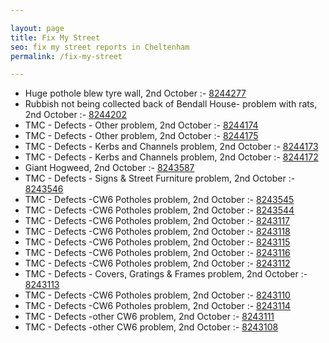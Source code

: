 ```yaml
---

layout: page
title: Fix My Street
seo: fix my street reports in Cheltenham
permalink: /fix-my-street

---
```


<!-- fix_marker starts -->

- Huge pothole blew tyre wall, 2nd October :- [8244277](https://www.fixmystreet.com/report/8244277)
- Rubbish not being collected back of Bendall House- problem with rats, 2nd October :- [8244202](https://www.fixmystreet.com/report/8244202)
- TMC - Defects - Other problem, 2nd October :- [8244174](https://www.fixmystreet.com/report/8244174)
- TMC - Defects - Other problem, 2nd October :- [8244175](https://www.fixmystreet.com/report/8244175)
- TMC - Defects - Kerbs and Channels problem, 2nd October :- [8244173](https://www.fixmystreet.com/report/8244173)
- TMC - Defects - Kerbs and Channels problem, 2nd October :- [8244172](https://www.fixmystreet.com/report/8244172)
- Giant Hogweed, 2nd October :- [8243587](https://www.fixmystreet.com/report/8243587)
- TMC - Defects - Signs & Street Furniture problem, 2nd October :- [8243546](https://www.fixmystreet.com/report/8243546)
- TMC - Defects -CW6 Potholes  problem, 2nd October :- [8243545](https://www.fixmystreet.com/report/8243545)
- TMC - Defects -CW6 Potholes  problem, 2nd October :- [8243544](https://www.fixmystreet.com/report/8243544)
- TMC - Defects -CW6 Potholes  problem, 2nd October :- [8243117](https://www.fixmystreet.com/report/8243117)
- TMC - Defects -CW6 Potholes  problem, 2nd October :- [8243118](https://www.fixmystreet.com/report/8243118)
- TMC - Defects -CW6 Potholes  problem, 2nd October :- [8243115](https://www.fixmystreet.com/report/8243115)
- TMC - Defects -CW6 Potholes  problem, 2nd October :- [8243116](https://www.fixmystreet.com/report/8243116)
- TMC - Defects -CW6 Potholes  problem, 2nd October :- [8243112](https://www.fixmystreet.com/report/8243112)
- TMC - Defects - Covers, Gratings & Frames problem, 2nd October :- [8243113](https://www.fixmystreet.com/report/8243113)
- TMC - Defects -CW6 Potholes  problem, 2nd October :- [8243110](https://www.fixmystreet.com/report/8243110)
- TMC - Defects -CW6 Potholes  problem, 2nd October :- [8243114](https://www.fixmystreet.com/report/8243114)
- TMC - Defects -other CW6 problem, 2nd October :- [8243111](https://www.fixmystreet.com/report/8243111)
- TMC - Defects -other CW6 problem, 2nd October :- [8243108](https://www.fixmystreet.com/report/8243108)

<!-- fix_marker ends -->